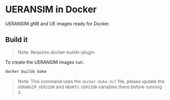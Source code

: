 # UERANSIM in Docker

UERANSIM gNB and UE images ready for Docker.

## Build it

>Note: Requires docker-buildx-plugin

To create the UERANSIM images run:
```bash
docker buildx bake
```

>Note: This command uses the `docker-bake.hcl` file, please update the `UERANSIM_VERSION` and `UBUNTU_VERSION` variables there before running it.
